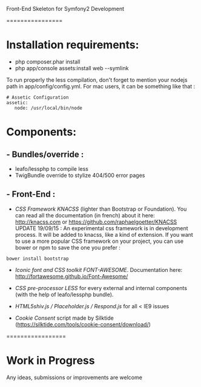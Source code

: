 Front-End Skeleton for Symfony2 Development

================

# Installation requirements:

- php composer.phar install
- php app/console assets:install web --symlink


To run properly the less compilation, don't forget to mention your nodejs path in app/config/config.yml.
For mac users, it can be something like that :

```
# Assetic Configuration
assetic:
   node: /usr/local/bin/node
```

# Components:

## - Bundles/override :

- leafo/lessphp to compile less
- TwigBundle override to stylize 404/500 error pages

## - Front-End :

- *CSS Framework KNACSS* (lighter than Bootstrap or Foundation). You can read all the documentation (in french) about it here:
http://knacss.com or https://github.com/raphaelgoetter/KNACSS
UPDATE 19/09/15 : An experimental css framework is in development process. It will be added to knacss, like a kind of extension.
If you want to use a more popular CSS framework on your project, you can use bower or npm to save the one you prefer :
```
bower install bootstrap
```

- *Iconic font and CSS toolkit FONT-AWESOME*. Documentation here: http://fortawesome.github.io/Font-Awesome/

- *CSS pre-processor LESS* for every external and internal components (with the help of leafo/lessphp bundle).

- *HTML5shiv.js / Placeholder.js / Respond.js* for all < IE9 issues

- *Cookie Consent* script made by Silktide (https://silktide.com/tools/cookie-consent/download/)

=================

# Work in Progress

Any ideas, submissions or improvements are welcome

